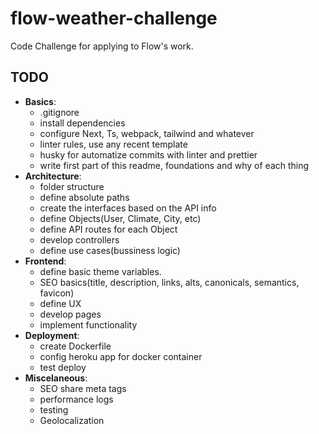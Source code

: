# flow-weather-challenge

Code Challenge for applying to Flow's work.

## TODO

- **Basics**:
  - .gitignore
  - install dependencies
  - configure Next, Ts, webpack, tailwind and whatever
  - linter rules, use any recent template
  - husky for automatize commits with linter and prettier
  - write first part of this readme, foundations and why of each thing
- **Architecture**:
  - folder structure
  - define absolute paths
  - create the interfaces based on the API info
  - define Objects(User, Climate, City, etc)
  - define API routes for each Object
  - develop controllers
  - define use cases(bussiness logic)
- **Frontend**:
  - define basic theme variables.
  - SEO basics(title, description, links, alts, canonicals, semantics, favicon)
  - define UX
  - develop pages
  - implement functionality
- **Deployment**:
  - create Dockerfile
  - config heroku app for docker container
  - test deploy
- **Miscelaneous**:
  - SEO share meta tags
  - performance logs
  - testing
  - Geolocalization
